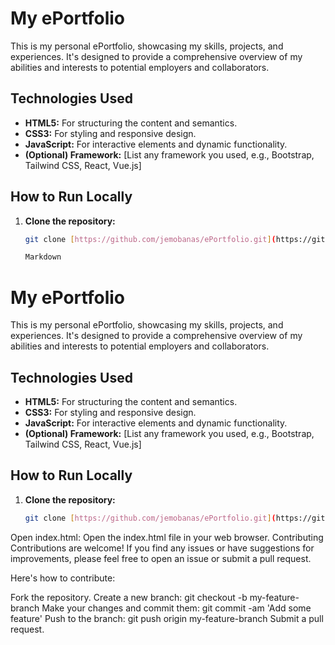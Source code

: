 # My ePortfolio

This is my personal ePortfolio, showcasing my skills, projects, and experiences. It's designed to provide a comprehensive overview of my abilities and interests to potential employers and collaborators.

## Technologies Used

* **HTML5:**  For structuring the content and semantics.
* **CSS3:**  For styling and responsive design.
* **JavaScript:** For interactive elements and dynamic functionality.
* **(Optional) Framework:** [List any framework you used, e.g., Bootstrap, Tailwind CSS, React, Vue.js]

## How to Run Locally

1. **Clone the repository:**
   ```bash
   git clone [https://github.com/jemobanas/ePortfolio.git](https://github.com/jemobanas/ePortfolio.git)

   Markdown

# My ePortfolio

This is my personal ePortfolio, showcasing my skills, projects, and experiences. It's designed to provide a comprehensive overview of my abilities and interests to potential employers and collaborators.

## Technologies Used

* **HTML5:**  For structuring the content and semantics.
* **CSS3:**  For styling and responsive design.
* **JavaScript:** For interactive elements and dynamic functionality.
* **(Optional) Framework:** [List any framework you used, e.g., Bootstrap, Tailwind CSS, React, Vue.js]

## How to Run Locally

1. **Clone the repository:**
   ```bash
   git clone [https://github.com/jemobanas/ePortfolio.git](https://github.com/jemobanas/ePortfolio.git)
Open index.html: Open the index.html file in your web browser.
Contributing
Contributions are welcome! If you find any issues or have suggestions for improvements, please feel free to open an issue or submit a pull request.   

Here's how to contribute:   

Fork the repository.
Create a new branch: git checkout -b my-feature-branch
Make your changes and commit them: git commit -am 'Add some feature'
Push to the branch: git push origin my-feature-branch
Submit a pull request.   
